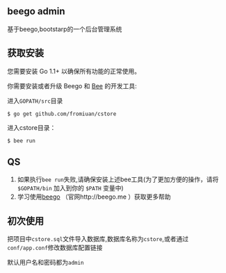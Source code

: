## beego admin

基于beego,bootstarp的一个后台管理系统


## 获取安装

您需要安装 Go 1.1+ 以确保所有功能的正常使用。

你需要安装或者升级 Beego 和 [Bee](http://beego.me/docs/install/bee.md) 的开发工具:

进入`GOPATH/src`目录

	$ go get github.com/fromiuan/cstore

进入cstore目录：

	$ bee run

## QS

1. 如果执行`bee run`失败,请确保安装上述bee工具(为了更加方便的操作，请将 `$GOPATH/bin` 加入到你的 `$PATH` 变量中)
2. 学习使用[beego](https://beego.me/docs/intro/) （官网http://beego.me ）获取更多帮助

## 初次使用

把项目中`cstore.sql`文件导入数据库,数据库名称为`cstore`,或者通过`conf/app.conf`修改数据库配置链接

默认用户名和密码都为`admin`

